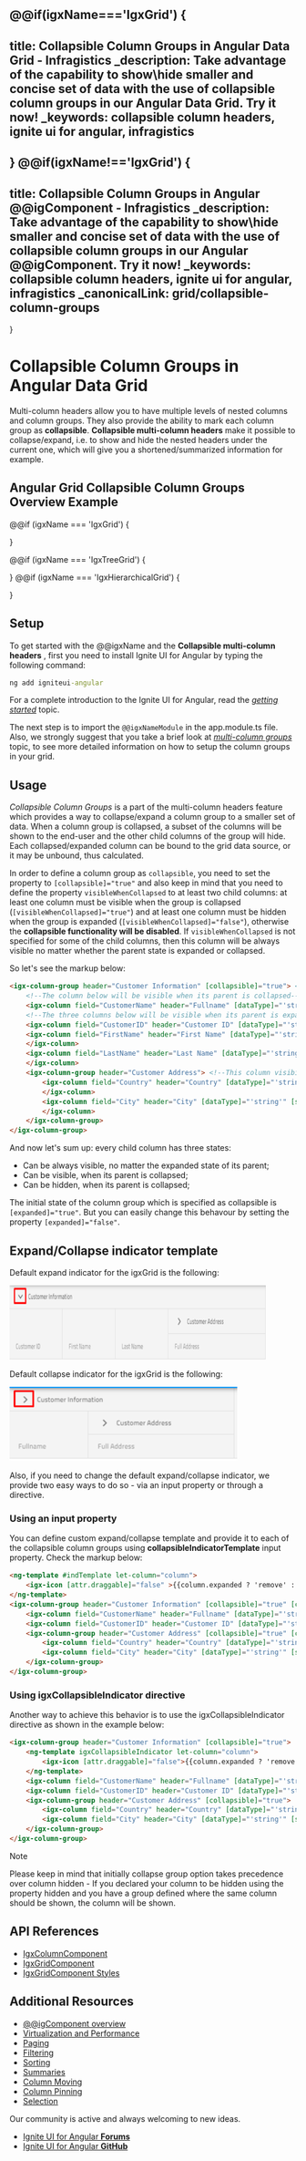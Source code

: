 @@if(igxName==='IgxGrid') {
---
title: Collapsible Column Groups in Angular Data Grid - Infragistics
_description: Take advantage of the capability to show\hide smaller and concise set of data with the use of collapsible column groups in our Angular Data Grid. Try it now!
_keywords: collapsible column headers, ignite ui for angular, infragistics
---
}
@@if(igxName!=='IgxGrid') {
---
title: Collapsible Column Groups in Angular @@igComponent - Infragistics
_description: Take advantage of the capability to show\hide smaller and concise set of data with the use of collapsible column groups in our Angular @@igComponent. Try it now!
_keywords: collapsible column headers, ignite ui for angular, infragistics
_canonicalLink: grid/collapsible-column-groups
---
}

# Collapsible Column Groups in Angular Data Grid

Multi-column headers allow you to have multiple levels of nested columns and column groups. They also provide the ability to mark each column group as **collapsible**. **Collapsible multi-column headers** make it possible to collapse/expand, i.e. to show and hide the nested headers under the current one, which will give you a shortened/summarized information for example.

## Angular Grid Collapsible Column Groups Overview Example

@@if (igxName === 'IgxGrid') {

<code-view style="height:600px" 
           data-demos-base-url="{environment:demosBaseUrl}" 
           iframe-src="{environment:demosBaseUrl}/grid/grid-collapsible-groups" alt="Angular Grid Collapsible Column Groups Overview Example">
</code-view>

<div class="divider--half"></div>
}

@@if (igxName === 'IgxTreeGrid') {

<code-view style="height:600px" 
           data-demos-base-url="{environment:demosBaseUrl}" 
           iframe-src="{environment:demosBaseUrl}/tree-grid/tree-grid-collapsible-groups" alt="Angular Grid Collapsible Column Groups Overview Example">
</code-view>

<div class="divider--half"></div>
}
@@if (igxName === 'IgxHierarchicalGrid') {

<code-view style="height:600px" 
           data-demos-base-url="{environment:demosBaseUrl}" 
           iframe-src="{environment:demosBaseUrl}/hierarchical-grid/hierarchical-grid-collapsible-column-groups" alt="Angular Grid Collapsible Column Groups Overview Example">
</code-view>

<div class="divider--half"></div>
}

## Setup

To get started with the @@igxName and the **Collapsible multi-column headers** , first you need to install Ignite UI for Angular by typing the following command:

```cmd
ng add igniteui-angular
```
For a complete introduction to the Ignite UI for Angular, read the [*getting started*](../general/getting-started.md) topic.

The next step is to import the `@@igxNameModule` in the app.module.ts file. Also, we strongly suggest that you take a brief look at [*multi-column groups*](./multi-column-headers.md) topic, to see more detailed information on how to setup the column groups in your grid.

## Usage

*Collapsible Column Groups* is a part of the multi-column headers feature which provides a way to collapse/expand a column group to a smaller set of data. When a column group is collapsed, a subset of the columns will be shown to the end-user and the other child columns of the group will hide. Each collapsed/expanded column can be bound to the grid data source, or it may be unbound, thus calculated.

In order to define a column group as `collapsible`, you need to set the property to `[collapsible]="true"` and also keep in mind that you need to define the property `visibleWhenCollapsed` to at least two child columns: at least one column must be visible when the group is collapsed (`[visibleWhenCollapsed]="true"`) and at least one column must be hidden when the group is expanded (`[visibleWhenCollapsed]="false"`), otherwise the **collapsible functionality will be disabled**. If  `visibleWhenCollapsed` is not specified for some of the child columns, then this column will be always visible no matter whether the parent state is expanded or collapsed.

So let's see the markup below:

```html
<igx-column-group header="Customer Information" [collapsible]="true"> <!-- Initially the column groups will be expanded--->
    <!--The column below will be visible when its parent is collapsed-->
    <igx-column field="CustomerName" header="Fullname" [dataType]="'string'" [visibleWhenCollapsed]="true"></igx-column>
    <!--The three columns below will be visible when its parent is expanded-->
    <igx-column field="CustomerID" header="Customer ID" [dataType]="'string'" [visibleWhenCollapsed]="false"></igx-column>
    <igx-column field="FirstName" header="First Name" [dataType]="'string'" [visibleWhenCollapsed]="false">
    </igx-column>
    <igx-column field="LastName" header="Last Name" [dataType]="'string'" [visibleWhenCollapsed]="false">
    </igx-column>
    <igx-column-group header="Customer Address"> <!--This column visibility will not be changed based on parent expand/collapsed state-->
        <igx-column field="Country" header="Country" [dataType]="'string'" [sortable]="true">
        </igx-column>
        <igx-column field="City" header="City" [dataType]="'string'" [sortable]="true">
        </igx-column>
    </igx-column-group>
</igx-column-group>
```

And now let's sum up: every child column has three states:
-	Can be always visible, no matter the expanded state of its parent;
-	Can be visible, when its parent is collapsed;
-	Can be hidden, when its parent is collapsed;

The initial state of the column group which is specified as collapsible is `[expanded]="true"`. But you can easily change this behavour by setting the property `[expanded]="false"`.

## Expand/Collapse indicator template

Default expand indicator for the igxGrid is the following:

 <img class="responsive-img" src="../../images/general/expand_indicator.png" style="width: 450px; height: 130px"/>

Default collapse indicator for the igxGrid is the following:

<img class="responsive-img" src="../../images/general/collapsed_indicator.png" style="width: 400px; height: 130px"/>

Also, if you need to change the default expand/collapse indicator, we provide two easy ways to do so - via an input property or through a directive.
### Using an input property

You can define custom expand/collapse template and provide it to each of the collapsible column groups using **collapsibleIndicatorTemplate** input property. Check the markup below:

```html
<ng-template #indTemplate let-column="column">
    <igx-icon [attr.draggable]="false" >{{column.expanded ? 'remove' : 'add'}} </igx-icon>
</ng-template>
<igx-column-group header="Customer Information" [collapsible]="true" [collapsibleIndicatorTemplate]="indTemplate">
    <igx-column field="CustomerName" header="Fullname" [dataType]="'string'" [visibleWhenCollapsed]="true"></igx-column>
    <igx-column field="CustomerID" header="Customer ID" [dataType]="'string'" [visibleWhenCollapsed]="false"></igx-column>
    <igx-column-group header="Customer Address" [collapsible]="true" [collapsibleIndicatorTemplate]="indTemplate">
        <igx-column field="Country" header="Country" [dataType]="'string'" [sortable]="true" [visibleWhenCollapsed]="true"></igx-column>
        <igx-column field="City" header="City" [dataType]="'string'" [sortable]="true" [visibleWhenCollapsed]="false"></igx-column>
    </igx-column-group>
</igx-column-group>
```
### Using igxCollapsibleIndicator directive

Another way to achieve this behavior is to use the igxCollapsibleIndicator directive as shown in the example below:

```html
<igx-column-group header="Customer Information" [collapsible]="true">
    <ng-template igxCollapsibleIndicator let-column="column">
        <igx-icon [attr.draggable]="false">{{column.expanded ? 'remove' : 'add'}} </<igx-icon>
    </ng-template>
    <igx-column field="CustomerName" header="Fullname" [dataType]="'string'" [visibleWhenCollapsed]="true"></igx-column>
    <igx-column field="CustomerID" header="Customer ID" [dataType]="'string'" [visibleWhenCollapsed]="false"></igx-column>
    <igx-column-group header="Customer Address" [collapsible]="true">
        <igx-column field="Country" header="Country" [dataType]="'string'" [sortable]="true" [visibleWhenCollapsed]="true"></igx-column>
        <igx-column field="City" header="City" [dataType]="'string'" [sortable]="true" [visibleWhenCollapsed]="false"></igx-column>
    </igx-column-group>
</igx-column-group>
```


> [!Note]
> Please keep in mind that initially collapse group option takes precedence over column hidden - If you declared your column to be hidden using the property
> hidden and you have a group defined where the same column should be shown, the column will be shown.


## API References
<div class="divider--half"></div>

* [IgxColumnComponent]({environment:angularApiUrl}/classes/igxcolumncomponent.html)
* [IgxGridComponent]({environment:angularApiUrl}/classes/igxgridcomponent.html)
* [IgxGridComponent Styles]({environment:sassApiUrl}/themes#mixin-grid)

## Additional Resources
<div class="divider--half"></div>

* [@@igComponent overview](@@igMainTopic.md)
* [Virtualization and Performance](virtualization.md)
* [Paging](paging.md)
* [Filtering](filtering.md)
* [Sorting](sorting.md)
* [Summaries](summaries.md)
* [Column Moving](column-moving.md)
* [Column Pinning](column-pinning.md)
* [Selection](selection.md)

<div class="divider--half"></div>
Our community is active and always welcoming to new ideas.

* [Ignite UI for Angular **Forums**](https://www.infragistics.com/community/forums/f/ignite-ui-for-angular)
* [Ignite UI for Angular **GitHub**](https://github.com/IgniteUI/igniteui-angular)
